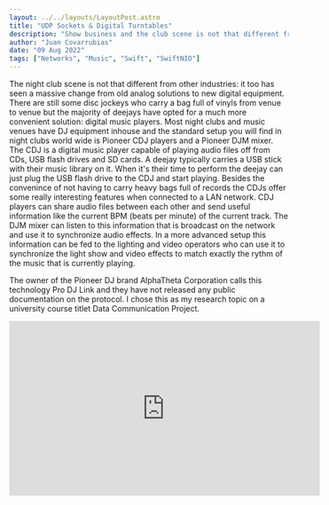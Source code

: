 ```yaml
---
layout: ../../layouts/LayoutPost.astro
title: "UDP Sockets & Digital Turntables"
description: "Show business and the club scene is not that different from other industries: it too has seen a massive change from old analog solutions to new digital equipment."
author: "Juan Covarrubias"
date: "09 Aug 2022"
tags: ["Networks", "Music", "Swift", "SwiftNIO"]
---
```

The night club scene is not that different from other industries: it too has seen a massive change from old analog solutions to new digital equipment. There are still some disc jockeys who carry a bag full of vinyls from venue to venue but the majority of deejays have opted for a much more convenient solution: digital music players. Most night clubs and music venues have DJ equipment inhouse and the standard setup you will find in night clubs world wide is Pioneer CDJ players and a Pioneer DJM mixer. The CDJ is a digital music player capable of playing audio files off from CDs, USB flash drives and SD cards. A deejay typically carries a USB stick with their music library on it. When it's their time to perform the deejay can just plug the USB flash drive to the CDJ and start playing. Besides the convenince of not having to carry heavy bags full of records the CDJs offer some really interesting features when connected to a LAN network. CDJ players can share audio files between each other and send useful information like the current BPM (beats per minute) of the current track. The DJM mixer can listen to this information that is broadcast on the network and use it to synchronize audio effects. In a more advanced setup this information can be fed to the lighting and video operators who can use it to synchronize the light show and video effects to match exactly the rythm of the music that is currently playing.

The owner of the Pioneer DJ brand AlphaTheta Corporation calls this technology Pro DJ Link and they have not released any public documentation on the protocol. I chose this as my research topic on a university course titlet Data Communication Project.

<div class="flex flex-row items-center justify-center w-full aspect-video">
<iframe class="object-cover h-full w-full" width="560" height="315" src="https://www.youtube.com/embed/MCkAdgy9cAU" title="YouTube video player" frameborder="0" allow="accelerometer; autoplay; clipboard-write; encrypted-media; gyroscope; picture-in-picture" allowfullscreen></iframe>
</div>